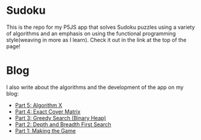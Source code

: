 # Sudoku
 
This is the repo for my P5JS app that solves Sudoku puzzles using a variety of algorithms and an emphasis on using the functional 
programming style(weaving in more as I learn). Check it out in the link at the top of the page!

# Blog

I also write about the algorithms and the development of the app on my blog:

* [Part 5: Algorithm X](https://kychin.netlify.app/blog/sudoku-5)
* [Part 4: Exact Cover Matrix](https://kychin.netlify.app/blog/sudoku-4)
* [Part 3: Greedy Search (Binary Heap)](https://kychin.netlify.app/blog/sudoku-3)
* [Part 2: Depth and Breadth First Search](https://kychin.netlify.app/blog/sudoku-2)
* [Part 1: Making the Game](https://kychin.netlify.app/blog/sudoku-1)
